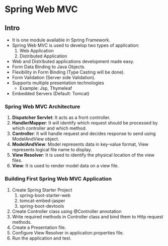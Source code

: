 # Spring Web MVC

## Intro
* It is one module available in Spring Framework.
* Spring Web MVC is used to develop two types of application:
    1. Web Application
    2. Distributed Application
* Web and Distributed applications development made easy.
* Form Data Binding to Java Objects.
* Flexibility in Form Binding (Type Casting will be done).
* Form Validation (Server side Validation).
* Supports multiple presentation technologies
    * Example: Jsp, Thymeleaf
* Embedded Servers (Default: Tomcat)


### Spring Web MVC Architecture
1. **Dispatcher Servlet**: It acts as a front controller.
2. **HandlerMapper**: It will identify which request should be processed by which controller and which method.
3. **Controller**: It will handle request and decides response to send using ModelAndView object.
4. **ModelAndView**: Model represents data in key-value format, View represents logical file name to display.
5. **View Resolver**: It is used to identify the physical location of the view files.
6. **View**: It is used to render model data on a view file.


### Building First Spring Web MVC Application
1. Create Spring Starter Project
    1. spring-boot-starter-web
    2. tomcat-embed-jasper
    3. spring-boot-devtools
2. Create Controller class using @Controller annotation
3. Write required methods in Controller class and bind them to Http request methods.
4. Create a Presentation file.
5. Configure View Resolver in application.properties file.
6. Run the application and test.
